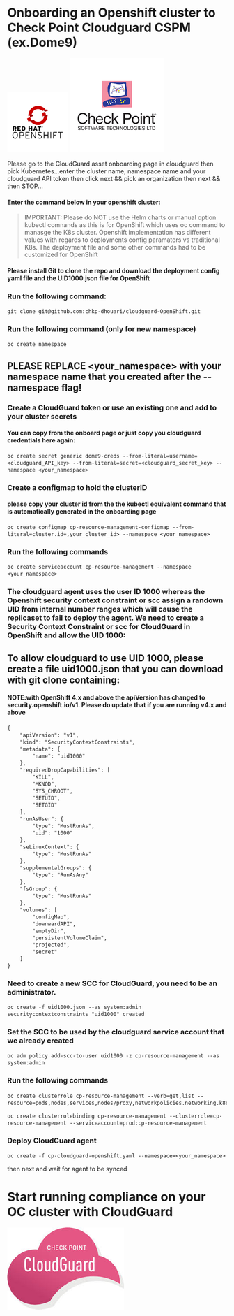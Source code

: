 # Onboarding an Openshift cluster to Check Point Cloudguard CSPM (ex.Dome9)

![header image](opens.png)                            ![header image](cpss.png) 


Please go to the CloudGuard asset onboarding page in cloudguard then pick Kubernetes...enter the cluster name, namespace name and your cloudguard API token then click next && pick an organization then next && then STOP... 

#### Enter the command below in your openshift cluster:


> IMPORTANT: Please do NOT use the Helm charts or manual option kubectl comnands as this is for OpenShift which uses oc command to manasge the K8s cluster. Openshift implementation has different values with regards to deployments config paramaters vs traditional K8s. The deployment file and some other commands had to be customized for OpenShift

#### Please install Git to clone the repo and download the deployment config yaml file and the UID1000.json file for OpenShift

### Run the following command:
```
git clone git@github.com:chkp-dhouari/cloudguard-OpenShift.git
```

### Run the following command (only for new namespace)

```
oc create namespace
```

## PLEASE REPLACE <your_namespace> with your namespace name that you created after the --namespace flag!

### Create a CloudGuard token or use an existing one and add to your cluster secrets
#### You can copy from the onboard page or just copy you cloudguard credentials here again:

```
oc create secret generic dome9-creds --from-literal=username=<cloudguard_API_key> --from-literal=secret=<cloudguard_secret_key> --namespace <your_namespace>
```

### Create a configmap to hold the clusterID
#### please copy your cluster id from the the kubectl equivalent command that is automatically generated in the onboarding page

```
oc create configmap cp-resource-management-configmap --from-literal=cluster.id=,your_cluster_id> --namespace <your_namespace>
```

### Run the following commands

```
oc create serviceaccount cp-resource-management --namespace <your_namespace>
```

### The cloudguard agent uses the user ID 1000 whereas the Openshift security context constraint or scc assign a randown UID from internal number ranges which will cause the replicaset to fail to deploy the agent. We need to create a Security Context Constraint or scc for CloudGuard in OpenShift and allow the UID 1000:

## To allow cloudguard to use UID 1000, please create a file uid1000.json that you can download with git clone containing:

#### NOTE:with OpenShift 4.x and above the apiVersion has changed to security.openshift.io/v1. Please do update that if you are running v4.x and above

```
{
    "apiVersion": "v1",
    "kind": "SecurityContextConstraints",
    "metadata": {
        "name": "uid1000"
    },
    "requiredDropCapabilities": [
        "KILL",
        "MKNOD",
        "SYS_CHROOT",
        "SETUID",
        "SETGID"
    ],
    "runAsUser": {
        "type": "MustRunAs",
        "uid": "1000"
    },
    "seLinuxContext": {
        "type": "MustRunAs"
    },
    "supplementalGroups": {
        "type": "RunAsAny"
    },
    "fsGroup": {
        "type": "MustRunAs"
    },
    "volumes": [
        "configMap",
        "downwardAPI",
        "emptyDir",
        "persistentVolumeClaim",
        "projected",
        "secret"
    ]
}

```

### Need to create a new SCC for CloudGuard, you need to be an administrator.

```
oc create -f uid1000.json --as system:admin
securitycontextconstraints "uid1000" created

```
### Set the SCC to be used by the cloudguard service account that we already created 

```
oc adm policy add-scc-to-user uid1000 -z cp-resource-management --as system:admin
```

### Run the following commands
```
oc create clusterrole cp-resource-management --verb=get,list --resource=pods,nodes,services,nodes/proxy,networkpolicies.networking.k8s.io,ingresses.extensions,podsecuritypolicies,roles,rolebindings,clusterroles,clusterrolebindings,serviceaccounts,namespaces
```

```
oc create clusterrolebinding cp-resource-management --clusterrole=cp-resource-management --serviceaccount=prod:cp-resource-management
```

### Deploy CloudGuard agent

```
oc create -f cp-cloudguard-openshift.yaml --namespace=<your_namespace>
```

then next and wait for agent to be synced

# Start running compliance on your OC cluster with CloudGuard

  
![header image](cg.jpeg)  
